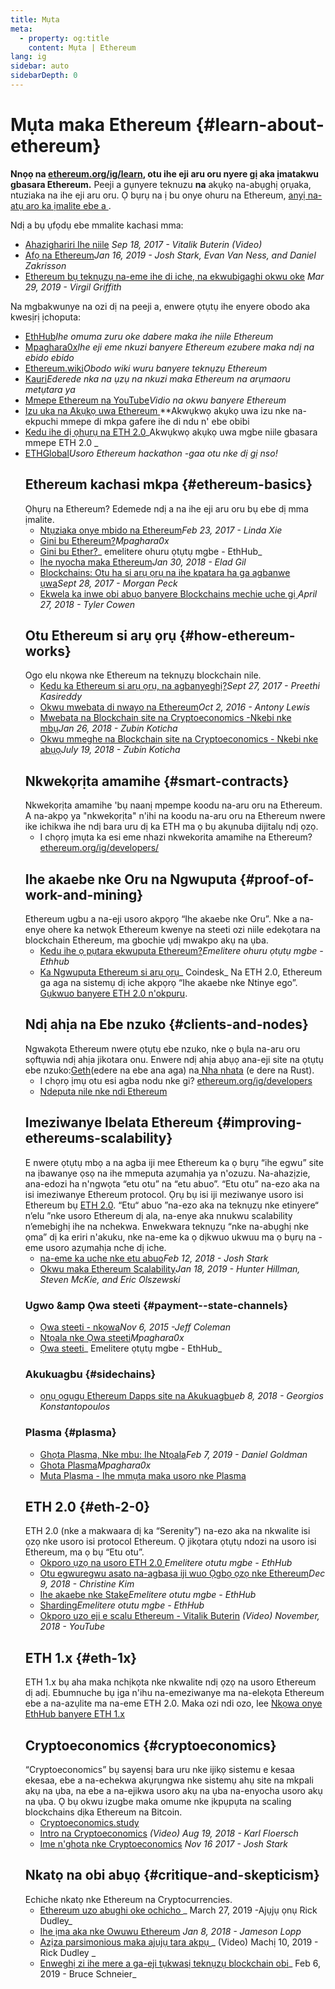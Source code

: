 ```yaml
---
title: Mụta
meta:
  - property: og:title
    content: Mụta | Ethereum
lang: ig
sidebar: auto
sidebarDepth: 0
---
```


# Mụta maka Ethereum {#learn-about-ethereum}

**Nnọọ na [ethereum.org/ig/learn](/ig/learn/), otu ihe eji aru oru nyere gị aka ịmatakwu gbasara Ethereum.** Peeji a gụnyere teknuzu **na** akụkọ na-abụghị ọrụaka, ntuziaka na ihe eji aru oru. Ọ bụrụ na ị bu onye ohuru na Ethereum, [ anyị na-atụ aro ka ịmalite ebe a ](/ig/beginners/).

Ndị a bụ ụfọdụ ebe mmalite kachasi mma:

- [Ahazighariri Ihe niile](https://www.youtube.com/watch?v=WSN5BaCzsbo&feature=youtu.be) _Sep 18, 2017 - Vitalik Buterin (Video)_
- [Afọ na Ethereum](https://medium.com/@jjmstark/the-year-in-ethereum-87a17d6f8276)_Jan 16, 2019 - Josh Stark, Evan Van Ness, and Daniel Zakrisson_
- [Ethereum bụ teknụzụ na-eme ihe di iche, na ekwubigaghi okwu oke](https://medium.com/@virgilgr/ethereum-is-game-changing-technology-literally-d67e01a01cf8) _Mar 29, 2019 - Virgil Griffith_

Na mgbakwunye na ozi dị na peeji a, enwere ọtụtụ ihe enyere obodo aka kwesịrị ịchoputa:

- [EthHub](https://docs.ethhub.io)_Ihe omuma zuru oke dabere maka ihe niile Ethereum_
- [Mpaghara0x](https://education.district0x.io/general-topics/understanding-ethereum/)_Ihe eji eme nkuzi banyere Ethereum ezubere maka ndị na ebido ebido_
- [Ethereum.wiki](https://ethereum.wiki)_Obodo wiki wuru banyere teknụzụ Ethereum_
- [Kauri](https://kauri.io)_Ederede nka na ụzụ na nkuzi maka Ethereum na arụmaoru metụtara ya_
- [Mmepe Ethereum na YouTube](https://www.youtube.com/channel/UCNOfzGXD_C9YMYmnefmPH0g)_Vidio na okwu banyere Ethereum_
- [Izu uka na Akụkọ uwa Ethereum ](https://weekinethereumnews.com/)\*\*Akwụkwọ akụkọ uwa izu nke na-ekpuchi mmepe di mkpa gafere ihe di ndu n' ebe obibi</em>
- [Kedu ihe dị ọhụrụ na ETH 2.0](https://notes.ethereum.org/c/Sk8Zs--CQ)_Akwụkwọ akụkọ uwa mgbe niile gbasara mmepe ETH 2.0 _
- [ETHGlobal](https://ethglobal.co)_Usoro Ethereum hackathon -gaa otu nke dị gị nso!_
  ## Ethereum kachasi mkpa {#ethereum-basics}
  Ọhụrụ na Ethereum? Edemede ndị a na ihe eji aru oru bụ ebe dị mma ịmalite.
  - [Ntụziaka onye mbido na Ethereum](https://blog.coinbase.com/a-beginners-guide-to-ethereum-46dd486ceecf)_Feb 23, 2017 - Linda Xie_
  - [Gini bu Ethereum?](https://education.district0x.io/general-topics/understanding-ethereum/what-is-ethereum/)_Mpaghara0x_
  - [Gini bu Ether?](https://docs.ethhub.io/ethereum-basics/what-is-ether/)_ emelitere ohuru ọtụtụ mgbe - EthHub_
  - [Ihe nyocha maka Ethereum](http://blog.eladgil.com/2018/01/the-case-for-ethereum.html)_Jan 30, 2018 - Elad Gil_
  - [Blockchains: Otu ha si arụ ọrụ na ihe kpatara ha ga agbanwe ụwa](https://spectrum.ieee.org/computing/networks/blockchains-how-they-work-and-why-theyll-change-the-world)_Sept 28, 2017 - Morgan Peck_
  - [Ekwela ka inwe obi abụọ banyere Blockchains mechie uche gị ](https://www.bloomberg.com/opinion/articles/2018-04-27/blockchains-warrant-skepticism-but-keep-an-open-mind)_April 27, 2018 - Tyler Cowen_
  ## Otu Ethereum si arụ ọrụ {#how-ethereum-works}
  Ogo elu nkọwa nke Ethereum na teknụzụ blockchain nile.
  - [Kedu ka Ethereum si arụ ọrụ, na agbanyeghị?](https://medium.com/@preethikasireddy/how-does-ethereum-work-anyway-22d1df506369)_Sept 27, 2017 - Preethi Kasireddy_
  - [Okwu mwebata di nwayo na Ethereum](https://bitsonblocks.net/2016/10/02/gentle-introduction-ethereum/)_Oct 2, 2016 - Antony Lewis_
  - [Mwebata na Blockchain site na Cryptoeconomics -Nkebi nke mbụ](https://blockchainatberkeley.blog/introduction-to-blockchain-through-cryptoeconomics-part-1-bitcoin-369f245067f9)_Jan 26, 2018 - Zubin Koticha_
  - [Okwu mmeghe na Blockchain site na Cryptoeconomics - Nkebi nke abụọ](https://medium.com/mechanism-labs/introduction-to-bitcoin-through-cryptoeconomics-part-2-proof-of-work-and-nakamoto-consensus-1252f6a6c012)_July 19, 2018 - Zubin Koticha_
  ## Nkwekọrịta amamihe {#smart-contracts}
  Nkwekọrịta amamihe 'bụ naanị mpempe koodu na-aru oru na Ethereum. A na-akpọ ya "nkwekọrịta" n'ihi na koodu na-aru oru na Ethereum nwere ike ichikwa ihe ndị bara uru dị ka ETH ma ọ bụ akụnuba dijitalụ ndị ọzọ.
  - I chọrọ ịmụta ka esi eme nhazi nkwekorita amamihe na Ethereum? [ethereum.org/ig/developers/](/ig/developers/)
  ## Ihe akaebe nke Oru na Ngwuputa {#proof-of-work-and-mining}
  Ethereum ugbu a na-eji usoro akpọrọ “Ihe akaebe nke Oru”. Nke a na-enye ohere ka netwọk Ethereum kwenye na steeti ozi niile edekọtara na blockchain Ethereum, ma gbochie ụdị mwakpo akụ na ụba.
  - [Kedu ihe ọ pụtara ekwuputa Ethereum?](https://docs.ethhub.io/using-ethereum/mining/)_Emelitere ohuru ọtụtụ mgbe - Ethhub_
  - [Ka Ngwuputa Ethereum si arụ ọrụ](https://www.coindesk.com/information/ethereum-mining-works)_ Coindesk_
  Na ETH 2.0, Ethereum ga aga na sistemụ dị iche akpọrọ “Ihe akaebe nke Ntinye ego”. [Gụkwuo banyere ETH 2.0 n'okpuru](./#eth-2-0).
  ## Ndị ahịa na Ebe nzuko {#clients-and-nodes}
  Ngwakọta Ethereum nwere ọtụtụ ebe nzuko, nke ọ bụla na-aru oru sọftụwia ndị ahịa jikotara onu. Enwere ndị ahịa abụọ ana-eji site na ọtụtụ ebe nzuko:[Geth](https://geth.ethereum.org/)(edere na ebe ana aga) na[ Nha nhata](https://www.parity.io/ethereum/) (e dere na Rust).
  - I chọrọ ịmụ otu esi agba nodu nke gi? [ethereum.org/ig/developers](/ig/developers/#clients-running-your-own-node)
  - [Ndeputa nile nke ndi Ethereum](https://github.com/ConsenSys/ethereum-developer-tools-list#ethereum-clients)
  ## Imeziwanye Ibelata Ethereum {#improving-ethereums-scalability}
  E nwere ọtụtụ mbọ a na agba iji mee Ethereum ka ọ bụrụ “ihe egwu” site na ịbawanye ọsọ na ihe mmeputa azụmahịa ya n'ozuzu. Na-ahazịzie, ana-edozi ha n'ngwọta “etu otu” na “etu abuo”.
  “Etu otu” na-ezo aka na isi imeziwanye Ethereum protocol. Ọrụ bụ isi iji meziwanye usoro isi Ethereum bụ [ ETH 2.0](./#eth-2-0).
  “Etu“ abuo ”na-ezo aka na teknụzụ nke etinyere“ n’elu ”nke usoro Ethereum dị ala, na-enye aka nnukwu scalability n’emebighị ihe na nchekwa. Enwekwara teknụzụ “nke na-abụghị nke ọma” dị ka eriri n'akuku, nke na-eme ka ọ dịkwuo ukwuu ma ọ bụrụ na -eme usoro azụmahịa nche dị iche.
  - [na-eme ka uche nke etu abuo](https://medium.com/l4-media/making-sense-of-ethereums-layer-2-scaling-solutions-state-channels-plasma-and-truebit-22cb40dcc2f4)_Feb 12, 2018 - Josh Stark_
  - [Okwu maka Ethereum Scalability](https://medium.com/connext/the-case-for-ethereum-scalability-d2a8035f880f)_Jan 18, 2019 - Hunter Hillman, Steven McKie, and Eric Olszewski_
  ### Ugwo &amp Ọwa steeti {#payment--state-channels}
  - [Ọwa steeti - nkọwa](https://www.jeffcoleman.ca/state-channels/)_Nov 6, 2015 -Jeff Coleman_
  - [Ntọala nke Ọwa steeti](https://education.district0x.io/general-topics/understanding-ethereum/basics-state-channels/)_Mpaghara0x_
  - [Ọwa steeti](https://docs.ethhub.io/ethereum-roadmap/layer-2-scaling/state-channels/)_ Emelitere ọtụtụ mgbe - EthHub_
  ### Akukuagbu {#sidechains}
  - [ ọnụ ọgụgụ Ethereum Dapps site na Akukuagbu](https://medium.com/loom-network/dappchains-scaling-ethereum-dapps-through-sidechains-f99e51fff447)_eb 8, 2018 - Georgios Konstantopoulos_
  ### Plasma {#plasma}
  - [Ghọta Plasma, Nke mbu: Ihe Ntọala](https://www.theblockcrypto.com/2019/02/07/understanding-plasma-part-1-the-basics/)_Feb 7, 2019 - Daniel Goldman_
  - [ Ghota Plasma](https://education.district0x.io/general-topics/understanding-ethereum/understanding-plasma/)_Mpaghara0x_
  - [Muta Plasma - Ihe mmụta maka usoro nke Plasma](https://www.learnplasma.org/en/)
  ## ETH 2.0 {#eth-2-0}
  ETH 2.0 (nke a makwaara dị ka “Serenity”) na-ezo aka na nkwalite isi ọzọ nke usoro isi protocol Ethereum. Ọ jikọtara ọtụtụ ndozi na usoro isi Ethereum, ma ọ bụ “Etu otu”.
  - [Okporo ụzọ na usoro ETH 2.0 ](https://docs.ethhub.io/ethereum-roadmap/ethereum-2.0/eth-2.0-phases/)_Emelitere otutu mgbe - EthHub_
  - [Otu egwuregwu asato na-agbasa iji wuo Ọgbọ ọzọ nke Ethereum](https://www.coindesk.com/next-gen-buidlers-the-8-teams-working-on-ethereum-2-0)_Dec 9, 2018 - Christine Kim_
  - [Ihe akaebe nke Stake](https://docs.ethhub.io/ethereum-roadmap/ethereum-2.0/proof-of-stake/)_Emelitere otutu mgbe - EthHub_
  - [Sharding](https://docs.ethhub.io/ethereum-roadmap/ethereum-2.0/sharding/)_Emelitere otutu mgbe - EthHub_
  - [ Okporo uzo eji e scalu Ethereum - Vitalik Buterin](https://youtu.be/kCVpDrlVesA) _(Video) November, 2018 - YouTube_
  ## ETH 1.x {#eth-1x}
  ETH 1.x bụ aha maka nchịkọta nke nkwalite ndị ọzọ na usoro Ethereum dị adị. Ebumnuche bụ ịga n'ihu na-emeziwanye ma na-elekọta Ethereum ebe a na-azụlite ma na-eme ETH 2.0.
  Maka ozi ndi ozo, lee [Nkọwa onye EthHub banyere ETH 1.x](https://docs.ethhub.io/ethereum-roadmap/ethereum-1.x/)
  ## Cryptoeconomics {#cryptoeconomics}
  “Cryptoeconomics” bụ sayensị bara uru nke ijikọ sistemu e kesaa ekesaa, ebe a na-echekwa akụrụngwa nke sistemụ ahụ site na mkpali akụ na ụba, na ebe a na-ejikwa usoro akụ na ụba na-enyocha usoro akụ na ụba. Ọ bụ okwu izugbe maka omume nke ịkpụpụta na scaling blockchains dịka Ethereum na Bitcoin.
  - [Cryptoeconomics.study](https://cryptoeconomics.study/)
  - [Intro na Cryptoeconomics](https://www.youtube.com/watch?v=F0FCI8GxO5I) _(Video) Aug 19, 2018 - Karl Floersch_
  - [ Ime n'ghota nke Cryptoeconomics](https://medium.com/l4-media/making-sense-of-cryptoeconomics-5edea77e4e8d) _Nov 16 2017 - Josh Stark_
  ## Nkatọ na obi abụọ {#critique-and-skepticism}
  Echiche nkatọ nke Ethereum na Cryptocurrencies.
  - [ Ethereum uzo abughi oke ochicho ](https://decryptmedia.com/6136/vulcanize-rick-dudley-ethereum-roadmap-makerdao-polkadot)_ March 27, 2019 -Ajụjụ ọnụ Rick Dudley_
  - [ Ihe ịma aka nke Owuwu Ethereum](https://medium.com/@lopp/the-challenges-of-building-ethereum-infrastructure-87e443e47a4b) _Jan 8, 2018 - Jameson Lopp_
  - [ Azịza parsimonious maka ajụjụ tara akpụ ](https://www.youtube.com/watch?v=GOkSg0BuSdw&feature=youtu.be) _ (Video) Machị 10, 2019 - Rick Dudley _
  - [ Enweghị zi ihe mere a ga-eji tụkwasị teknụzụ blockchain obi](https://www.wired.com/story/theres-no-good-reason-to-trust-blockchain-technology/)_ Feb 6, 2019 - Bruce Schneier_
